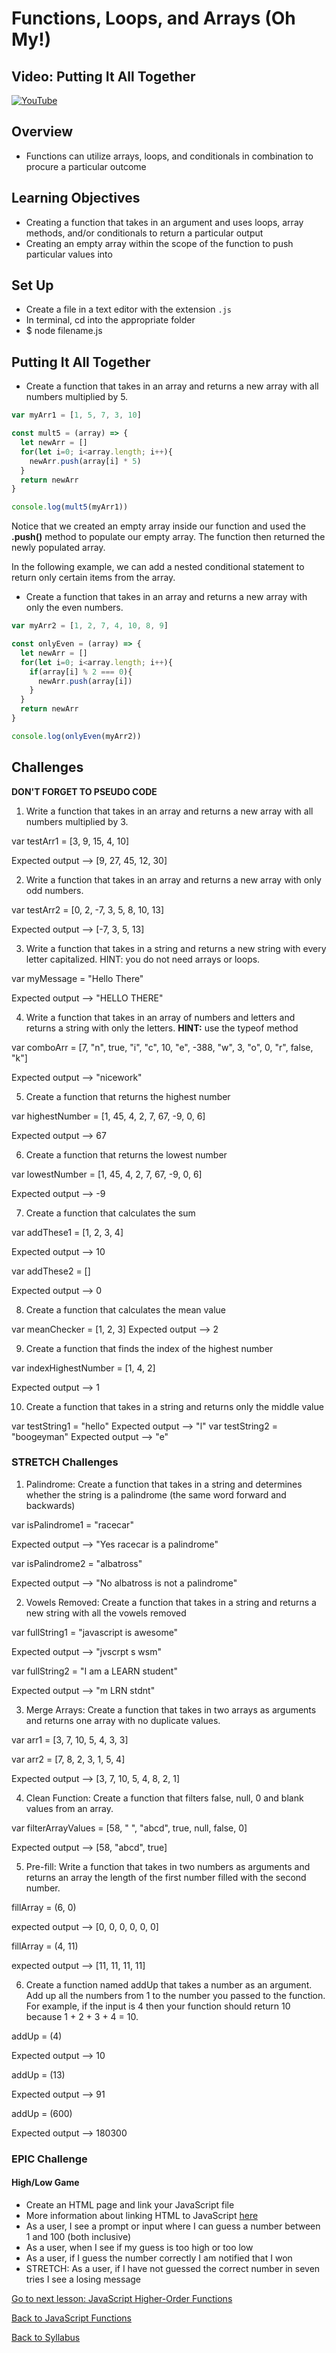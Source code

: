 # Functions, Loops, and Arrays (Oh My!)

## Video: Putting It All Together
[![YouTube](http://img.youtube.com/vi/TlAI9_bXobg/0.jpg)](https://www.youtube.com/watch?v=TlAI9_bXobg)

## Overview
- Functions can utilize arrays, loops, and conditionals in combination to procure a particular outcome

## Learning Objectives
- Creating a function that takes in an argument and uses loops, array methods, and/or conditionals to return a particular output
- Creating an empty array within the scope of the function to push particular values into

## Set Up
- Create a file in a text editor with the extension `.js`
- In terminal, cd into the appropriate folder
- $ node filename.js

## Putting It All Together
- Create a function that takes in an array and returns a new array with all numbers multiplied by 5.

```javascript
var myArr1 = [1, 5, 7, 3, 10]

const mult5 = (array) => {
  let newArr = []
  for(let i=0; i<array.length; i++){
    newArr.push(array[i] * 5)
  }
  return newArr
}

console.log(mult5(myArr1))
```

Notice that we created an empty array inside our function and used the **.push()** method to populate our empty array. The function then returned the newly populated array.

In the following example, we can add a nested conditional statement to return only certain items from the array.

- Create a function that takes in an array and returns a new array with only the even numbers.

```javascript
var myArr2 = [1, 2, 7, 4, 10, 8, 9]

const onlyEven = (array) => {
  let newArr = []
  for(let i=0; i<array.length; i++){
    if(array[i] % 2 === 0){
      newArr.push(array[i])
    }
  }
  return newArr
}

console.log(onlyEven(myArr2))
```

## Challenges

**DON'T FORGET TO PSEUDO CODE**

1. Write a function that takes in an array and returns a new array with all numbers multiplied by 3.

  var testArr1 = [3, 9, 15, 4, 10]

  Expected output --> [9, 27, 45, 12, 30]


2. Write a function that takes in an array and returns a new array with only odd numbers.

  var testArr2 = [0, 2, -7, 3, 5, 8, 10, 13]

  Expected output --> [-7, 3, 5, 13]

3. Write a function that takes in a string and returns a new string with every letter capitalized. HINT: you do not need arrays or loops.

  var myMessage = "Hello There"

  Expected output --> "HELLO THERE"

4. Write a function that takes in an array of numbers and letters and returns a string with only the letters. **HINT:** use the typeof method

  var comboArr = [7, "n", true, "i", "c", 10, "e", -388, "w", 3, "o", 0, "r", false, "k"]

  Expected output --> "nicework"

5. Create a function that returns the highest number

  var highestNumber = [1, 45, 4, 2, 7, 67, -9, 0, 6]

  Expected output --> 67

6. Create a function that returns the lowest number

  var lowestNumber = [1, 45, 4, 2, 7, 67, -9, 0, 6]

  Expected output --> -9

7. Create a function that calculates the sum

  var addThese1 = [1, 2, 3, 4]

  Expected output --> 10

  var addThese2 = []

  Expected output --> 0

8. Create a function that calculates the mean value

  var meanChecker = [1, 2, 3]
  Expected output --> 2

9. Create a function that finds the index of the highest number

  var indexHighestNumber = [1, 4, 2]

  Expected output --> 1

10. Create a function that takes in a string and returns only the middle value

  var testString1 = "hello"
  Expected output --> "l"
  var testString2 = "boogeyman"
  Expected output --> "e"

### STRETCH Challenges

1. Palindrome: Create a function that takes in a string and determines whether the string is a palindrome (the same word forward and backwards)

  var isPalindrome1 = "racecar"

  Expected output --> "Yes racecar is a palindrome"

  var isPalindrome2 = "albatross"

  Expected output --> "No albatross is not a palindrome"

2. Vowels Removed: Create a function that takes in a string and returns a new string with all the vowels removed

  var fullString1 = "javascript is awesome"

  Expected output --> "jvscrpt s wsm"

  var fullString2 = "I am a LEARN student"

  Expected output --> "m LRN stdnt"

3. Merge Arrays: Create a function that takes in two arrays as arguments and returns one array with no duplicate values.

  var arr1 = [3, 7, 10, 5, 4, 3, 3]

  var arr2 = [7, 8, 2, 3, 1, 5, 4]

  Expected output --> [3, 7, 10, 5, 4, 8, 2, 1]

4. Clean Function: Create a function that filters false, null, 0 and blank values from an array.

  var filterArrayValues = [58, " ", "abcd", true, null, false, 0]

  Expected output --> [58, "abcd", true]

5. Pre-fill: Write a function that takes in two numbers as arguments and returns an array the length of the first number filled with the second number.

  fillArray = (6, 0)

  expected output --> [0, 0, 0, 0, 0, 0]

  fillArray = (4, 11)

  expected output --> [11, 11, 11, 11]

6. Create a function named addUp that takes a number as an argument. Add up all the numbers from 1 to the number you passed to the function. For example, if the input is 4 then your function should return 10 because 1 + 2 + 3 + 4 = 10.

  addUp = (4)

  Expected output --> 10

  addUp = (13)

  Expected output --> 91

  addUp = (600)

  Expected output  --> 180300

### EPIC Challenge

#### High/Low Game
- Create an HTML page and link your JavaScript file
- More information about linking HTML to JavaScript [here](../tools_and_resources/linking_html_and_javascript.md)
- As a user, I see a prompt or input where I can guess a number between 1 and 100 (both inclusive)
- As a user, when I see if my guess is too high or too low
- As a user, if I guess the number correctly I am notified that I won
- STRETCH: As a user, if I have not guessed the correct number in seven tries I see a losing message

[Go to next lesson: JavaScript Higher-Order Functions](./higher-order-functions.md)

[Back to JavaScript Functions](./functions.md)

[Back to Syllabus](../README.md)
